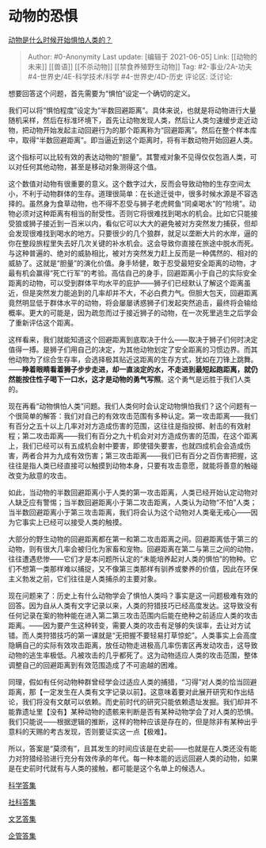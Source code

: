 # 动物的恐惧
[动物是什么时候开始惧怕人类的？](https://www.zhihu.com/question/285642043/answer/444927358)

> Author: #0-Anonymity
> Last update: [编辑于 2021-06-05]
> Link: [[动物的未来]] [[兽语]] [[不杀动物]] [[禁食养殖野生动物]]
> Tag: #2-事业/2A-功夫 #4-世界史/4E-科学技术/科学 #4-世界史/4D-历史
> 评论区:
> 泛讨论:

想要回答这个问题，首先需要为“惧怕”设定一个确切的定义。

我们可以将“惧怕程度”设定为“半数回避距离”。具体来说，也就是将动物进行大量随机采样，然后在标准环境下，首先让动物发现人类，然后让人类匀速缓步走近动物，把动物开始发起主动回避行为的那个距离称为“回避距离”。然后在整个样本库中，取得“半数回避距离”。即当逼近到这个距离时，将有半数动物开始回避人类。

这个指标可以比较有效的表达动物的“胆量”。其警戒对象不见得仅仅包涵人类，可以对任何其他动物，甚至是移动对象测得这个值。

这个数值对动物有很重要的意义。这个数字过大，反而会导致动物的生存空间太小，不利于动物群体的生存。道理很简单：在长途迁徙中，很多时候水源是不容选择的。虽然身为食草动物，也不得不忍受与狮子老虎鳄鱼“同桌喝水”的“险境”。动物必须对这种距离有相当的耐受性。否则它将很难找到喝水的机会。比如它只能接受狼或狮子接近到一百米以内，看似它可以大大的避免被对方突然发力捕获，但却会发现很难找到喝水的地方。只要很少的几个狼群，就足以垄断大片的水岸，逼的你在整段旅程里失去好几次关键的补水机会。这会导致你直接在旅途中脱水而死。与这种普遍的、绝对的威胁相比，被对方突然发力赶上反而是一种偶然的、相对的威胁了。这就是“胆量”的演化价值。身手矫健，敢于忍受最短安全距离的动物，才最有机会赢得“死亡行军”的考验。高估自己的身手，回避距离小于自己的实际安全距离的动物，可以受到群体平均水平的庇护——狮子们已经默认了解这个距离虽近，但是突然发力能追到的几率却并不大，不必白费力气。但胆大包天，回避距离竟然明显低于群体水平的动物，将会屡屡诱惑狮子们发起突然追击，最终将会输给概率。更大的可能是，因为疏忽而过于接近狮子的动物，在一次死里逃生之后学会了重新评估这个距离。

这样看来，我们就能知道这个回避距离到底取决于什么——取决于狮子们何时决定值得一搏。是狮子们用自己的决定，为其他动物划定了安全距离的习惯边界。而其他动物为了综合生存率，会选择极其贴近这距离的生存方式，犹如在刀锋上跳舞。——**睁着眼睛看着狮子步步走进，却一直淡定的水，不走进到最短起跑距离，就仍然能按住性子喝下一口水，这才是动物的勇气写照**。这个勇气是远胜于我们人类的。

现在再看“动物惧怕人类”问题。我们人类何时会认定动物惧怕我们？这个问题有一个很简单的解答：我们对自己的有效攻击范围有多种认定。第一攻击距离——我们有百分之五十以上几率对对方造成伤害的范围，这往往是指投掷、射击的有效射程；第二攻击距离——我们有百分之九十机会对对方造成伤害的范围，在这个距离上，我们已经可以有五成机会射中要害，即使错失要害，也就四成机会会造成伤害，两者合并为九成有效伤害；第三攻击距离——我们已有百分之百伤害把握，这往往是指人类已经直接可以触摸到动物本身，只要有攻击意愿，就能将善意的触碰改变为敌意的攻击。

如此，当动物的半数回避距离小于人类的第一攻击距离，人类已经开始认定动物对人缺乏应有警惕；当半数回避距离小于第二攻击距离，人类认为动物“不怕”人类；当半数回避距离小于第三攻击距离，我们将会认为这个动物对人类毫无戒心——因为它事实上已经可以接受人类的触摸。

大部分的野生动物的回避距离都在第一和第二攻击距离之间。回避距离低于第三的动物，则有很大几率会被归化为家畜和宠物。回避距离在第二与第三之间的动物，往往遭遇悲惨——它们才是本问题所认定的“未能培养起对人类的惧怕”的物种。它们不想第一类那样难以捕捉，又不像第三类那样有驯养或豢养的价值，因此在环保主义勃发之前，它们往往是人类捕杀的主要对象。

现在问题来了：历史上有什么动物学会了惧怕人类吗？事实是这一问题极难有效的回答。因为自从人类有文字记录以来，人类的狩猎技巧已经高度发达。这导致没有任何记录在案的物种能在进入第二第三攻击范围内后能在绝种之前适应人类的攻击距离。——因为要产生这种转变，需要人类的攻击有足够的失误率，去让对方试错。而人类狩猎技巧的第一课就是“无把握不要轻易打草惊蛇”。人类事实上会高度隐瞒自己的实际有效攻击距离，放任动物走进极高几率伤害区再发动攻击，这导致动物的逃生率极低。凡被攻击的几乎都死了。这为动物适应人类的攻击范围，整体调整自己的回避距离到有效范围造成了不可逾越的困难。

同理，假如有任何动物种群曾经学会过适应人类的捕猎，“习得”对人类的恰当回避距离，那【一定发生在人类有文字记录以前】。这意味着要对此展开研究和作出结论，我们将没有文献可以依赖。而史前时代的研究只能依赖遗址发掘。我们却并不能靠遗址里【没有】某种动物的遗骸来判断是否有某种动物学会了对人类的恐惧。我们只能说——根据逻辑的推断，这样的物种应该是存在的，但是除非有某种出乎意料的天赐的考古发现，否则要证实这一点【极难】。

所以，答案是“莫须有”，且其发生的时间应该是在史前——也就是在人类还没有能力对狩猎经验进行充分有效传承的年代。每一种本能的远远回避人类的动物，如果是在史前时代就有与人类的接触，都可能是这个名单上的候选人。

[科学答集](https://zhihu.com/collection/304168613)

[社科答集](https://zhihu.com/collection/304176992)

[文艺答集](https://zhihu.com/collection/304177043)

[企管答集](https://zhihu.com/collection/378738376)

